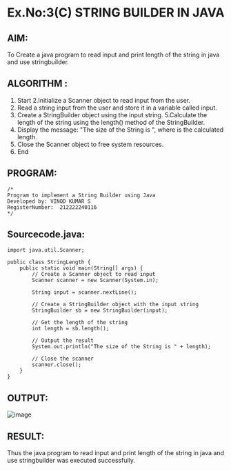 # Ex.No:3(C)    STRING BUILDER IN JAVA

## AIM:
To Create a java program to read input and print length of the string in java and use stringbuilder.

## ALGORITHM :
1. Start
2.Initialize a Scanner object to read input from the user.
3.	Read a string input from the user and store it in a variable called input.
4.	Create a StringBuilder object using the input string.
5.Calculate the length of the string using the length() method of the StringBuilder.
6.	Display the message: "The size of the String is ", where is the calculated length.
7. Close the Scanner object to free system resources.
8. End





## PROGRAM:
 ```
/*
Program to implement a String Builder using Java
Developed by: VINOD KUMAR S
RegisterNumber:  212222240116
*/
```

## Sourcecode.java:

```
import java.util.Scanner;

public class StringLength {
    public static void main(String[] args) {
        // Create a Scanner object to read input
        Scanner scanner = new Scanner(System.in);

        String input = scanner.nextLine();

        // Create a StringBuilder object with the input string
        StringBuilder sb = new StringBuilder(input);

        // Get the length of the string
        int length = sb.length();

        // Output the result
        System.out.println("The size of the String is " + length);

        // Close the scanner
        scanner.close();
    }
}
```






## OUTPUT:
![image](https://github.com/user-attachments/assets/7f3c9eda-093a-45f0-abc8-9061360030c2)



## RESULT:
Thus the java program to read input and print length of the string in java and use stringbuilder was executed successfully.



